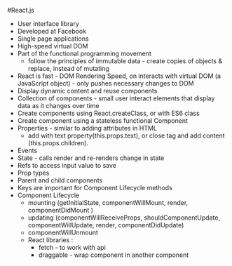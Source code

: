 #React.js
- User interface library
- Developed at Facebook
- Single page applications
- High-speed virtual DOM
- Part of the functional programming movement
  - follow the principles of immutable data - create copies of objects & replace, instead of mutating
- React is fast - DOM Rendering Speed, on interacts with virtual DOM (a JavaScript object) - only pushes necessary changes to DOM
- Display dynamic content and reuse components
- Collection of components - small user interact elements that display data as it changes over time
- Create components using React.createClass, or with ES6 class
- Create component using a stateless functional Component
- Properties - similar to adding attributes in HTML
  - add with text property(this.props.text), or close tag and add content (this.props.children).
- Events
- State - calls render and re-renders change in state
- Refs to access input value to save
- Prop types
- Parent and child components
- Keys are important for Component Lifecycle methods
- Component Lifecycle
  - mounting (getInitialState, componentWillMount, render, componentDidMount )
  - updating (componentWillReceiveProps, shouldComponentUpdate, componentWillUpdate, render, componentDidUpdate)
  - componentWillUnmount
  - React libraries :
    - fetch - to work with api
    - draggable - wrap component in another component
